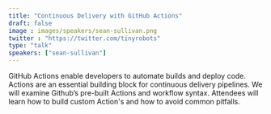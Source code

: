```yaml
---
title: "Continuous Delivery with GitHub Actions"
draft: false
image : images/speakers/sean-sullivan.png
twitter : "https://twitter.com/tinyrobots"
type: "talk"
speakers: ["sean-sullivan"]
---
```


GitHub Actions enable developers to automate builds and deploy code. Actions are an essential building block for continuous delivery pipelines. We will examine Github’s pre-built Actions and workflow syntax. Attendees will learn how to build custom Action's and how to avoid common pitfalls.

